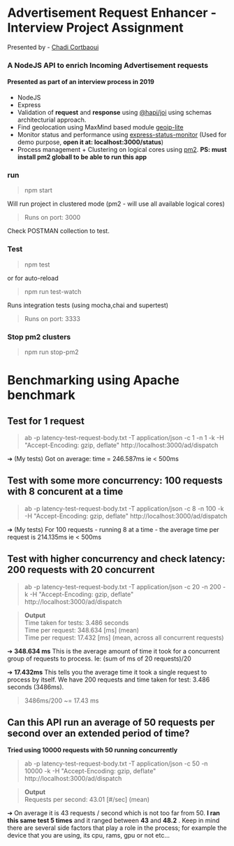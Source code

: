 # Advertisement Request Enhancer - Interview Project Assignment 
Presented by - [Chadi Cortbaoui](https://www.linkedin.com/in/chadicortbaoui/)
### A NodeJS API to enrich Incoming Advertisement requests
#### Presented as part of an interview process in 2019
- NodeJS
- Express
- Validation of **request** and **response** using [@hapi/joi](https://github.com/hapijs/joi)
using schemas architecturial approach.
- Find geolocation using MaxMind based module [geoip-lite](https://github.com/bluesmoon/node-geoip)
- Monitor status and performance using [express-status-monitor](https://github.com/RafalWilinski/express-status-monitor) (Used for demo purpose, **open it at: localhost:3000/status**)
- Process management + Clustering on logical cores using [pm2](https://github.com/Unitech/pm2). **PS: must install pm2 globall to be able to run this app**

### run
> npm start

Will run project in clustered mode (pm2 - will use all available logical cores)

> Runs on port: 3000

Check POSTMAN collection to test.

### Test
> npm test

or for auto-reload

> npm run test-watch

Runs integration tests (using mocha,chai and supertest)

> Runs on port: 3333

### Stop pm2 clusters
> npm run stop-pm2

# Benchmarking using Apache benchmark

## Test for 1 request
> ab -p latency-test-request-body.txt -T application/json -c 1 -n 1 -k -H "Accept-Encoding: gzip, deflate" http://localhost:3000/ad/dispatch

➔ (My tests) Got on average: time = 246.587ms ie < 500ms

## Test with some more concurrency: 100 requests with 8 concurent at a time
> ab -p latency-test-request-body.txt -T application/json -c 8 -n 100 -k -H "Accept-Encoding: gzip, deflate" http://localhost:3000/ad/dispatch

➔ (My tests) For 100 requests - running 8 at a time - the average time per request is 214.135ms ie < 500ms

## Test with higher concurrency and check latency: 200 requests with 20 concurrent
> ab -p latency-test-request-body.txt -T application/json -c 20 -n 200 -k -H "Accept-Encoding: gzip, deflate" http://localhost:3000/ad/dispatch

> **Output**<br>
Time taken for tests: 3.486 seconds <br>
Time per request: 348.634 [ms] (mean)<br>
Time per request: 17.432 [ms] (mean, across all concurrent requests)

➔ **348.634 ms** This is the average amount of time it took for a concurrent group of requests to process. Ie: (sum of ms of 20 requests)/20

➔ **17.432ms** This tells you the average time it took a single request to process by itself. We have 200 requests and time taken for test: 3.486 seconds (3486ms).
>3486ms/200 ~= 17.43 ms

## Can this API run an average of 50 requests per second over an extended period of time?

**Tried using 10000 requests with 50 running concurrently**

> ab -p latency-test-request-body.txt -T application/json -c 50 -n 10000 -k -H "Accept-Encoding: gzip, deflate" http://localhost:3000/ad/dispatch

> **Output** <br>
Requests per second: 43.01 [#/sec] (mean)

➔ On average it is 43 requests / second which is not too far from 50. **I ran this same test 5 times** and it ranged between **43** and **48.2** . Keep in mind there are several side factors that play a role in the process; for example the device that you are using, its cpu, rams, gpu or not etc…
